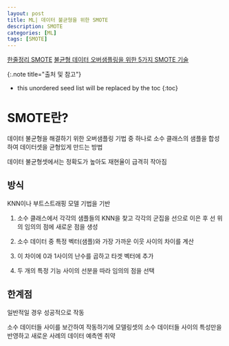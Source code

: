 ```yaml
---
layout: post
title: ML| 데이터 불균형을 위한 SMOTE
description: SMOTE
categories: [ML]
tags: [SMOTE]
---
```

[한줄정리 SMOTE](https://nanunzoey.tistory.com/entry/%ED%95%9C-%EC%A4%84-%EC%A0%95%EB%A6%AC-SMOTE)
[불균형 데이터 오버샘플링을 위한 5가지 SMOTE 기술](https://towardsdatascience.com/5-smote-techniques-for-oversampling-your-imbalance-data-b8155bdbe2b5/)

{:.note title="출처 및 참고"}

* this unordered seed list will be replaced by the toc
{:toc}

# SMOTE란?
데이터 불균형을 해결하기 위한 오버샘플링 기법 중 하나로 소수 클래스의 샘플을 합성하여 데이터셋을 균형있게 만드는 방법

데이터 불균형셋에서는 정확도가 높아도 재현율이 급격히 작아짐

## 방식
KNN이나 부트스트래핑 모델 기법을 기반

1. 소수 클래스에서 각각의 샘플들의 KNN을 찾고 각각의 군집을 선으로 이은 후 선 위의 임의의 점에 새로운 점을 생성

2. 소수 데이터 중 특정 벡터(샘플)와 가장 가까운 이웃 사이의 차이를 계산

3. 이 차이에 0과 1사이의 난수를 곱하고 타겟 벡터에 추가

4. 두 개의 특정 기능 사이의 선분을 따라 임의의 점을 선택

## 한계점
일반적일 경우 성공적으로 작동

소수 데이터들 사이를 보간하여 작동하기에 모델링셋의 소수 데이터들 사이의 특성만을 반영하고 새로운 사례의 데이터 예측엔 취약